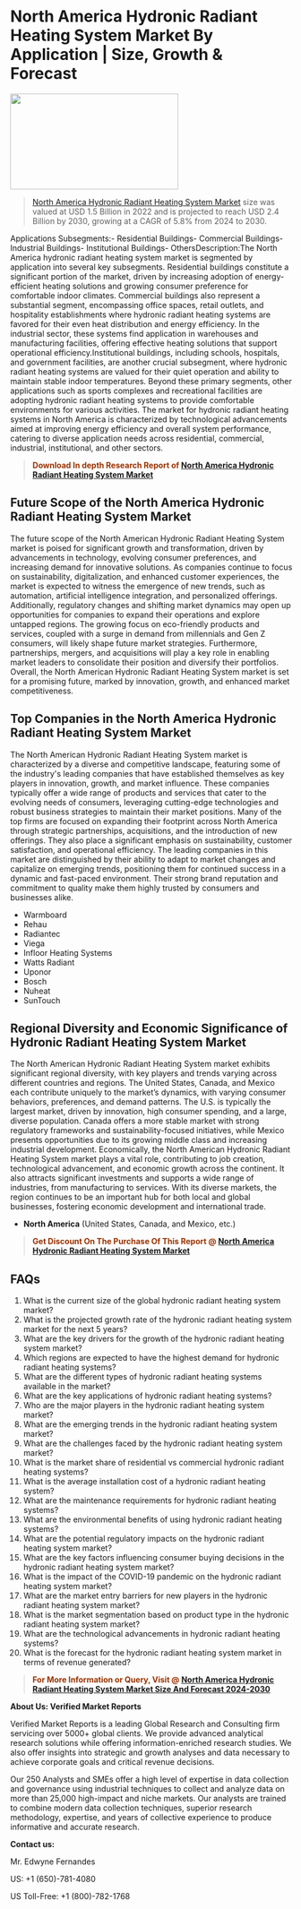 <p><h1>North America Hydronic Radiant Heating System Market By Application | Size, Growth & Forecast</h1><p><img class="aligncenter size-medium wp-image-105565" src="https://ffe5etoiles.com/wp-content/uploads/2025/01/MST7-300x171.png" alt="" width="300" height="171" /></p><blockquote><p><a href="https://www.verifiedmarketreports.com/download-sample/?rid=494158&utm_source=Github-NA&utm_medium=377" target="_blank">North America Hydronic Radiant Heating System Market</a> size was valued at USD 1.5 Billion in 2022 and is projected to reach USD 2.4 Billion by 2030, growing at a CAGR of 5.8% from 2024 to 2030.</p></blockquote>Applications Subsegments:- Residential Buildings- Commercial Buildings- Industrial Buildings- Institutional Buildings- OthersDescription:The North America hydronic radiant heating system market is segmented by application into several key subsegments. Residential buildings constitute a significant portion of the market, driven by increasing adoption of energy-efficient heating solutions and growing consumer preference for comfortable indoor climates. Commercial buildings also represent a substantial segment, encompassing office spaces, retail outlets, and hospitality establishments where hydronic radiant heating systems are favored for their even heat distribution and energy efficiency. In the industrial sector, these systems find application in warehouses and manufacturing facilities, offering effective heating solutions that support operational efficiency.Institutional buildings, including schools, hospitals, and government facilities, are another crucial subsegment, where hydronic radiant heating systems are valued for their quiet operation and ability to maintain stable indoor temperatures. Beyond these primary segments, other applications such as sports complexes and recreational facilities are adopting hydronic radiant heating systems to provide comfortable environments for various activities. The market for hydronic radiant heating systems in North America is characterized by technological advancements aimed at improving energy efficiency and overall system performance, catering to diverse application needs across residential, commercial, industrial, institutional, and other sectors.</p><blockquote><p><span style="color: #993300;"><strong>Download In depth Research Report of <a href="https://www.verifiedmarketreports.com/download-sample/?rid=494158&utm_source=Github-NA&utm_medium=377">North America Hydronic Radiant Heating System Market</a></strong></span></p></blockquote><h2>Future Scope of the North America Hydronic Radiant Heating System Market</h2><p>The future scope of the North American Hydronic Radiant Heating System market is poised for significant growth and transformation, driven by advancements in technology, evolving consumer preferences, and increasing demand for innovative solutions. As companies continue to focus on sustainability, digitalization, and enhanced customer experiences, the market is expected to witness the emergence of new trends, such as automation, artificial intelligence integration, and personalized offerings. Additionally, regulatory changes and shifting market dynamics may open up opportunities for companies to expand their operations and explore untapped regions. The growing focus on eco-friendly products and services, coupled with a surge in demand from millennials and Gen Z consumers, will likely shape future market strategies. Furthermore, partnerships, mergers, and acquisitions will play a key role in enabling market leaders to consolidate their position and diversify their portfolios. Overall, the North American Hydronic Radiant Heating System market is set for a promising future, marked by innovation, growth, and enhanced market competitiveness.</p><h2>Top Companies in the North America Hydronic Radiant Heating System Market</h2><p>The North American Hydronic Radiant Heating System market is characterized by a diverse and competitive landscape, featuring some of the industry's leading companies that have established themselves as key players in innovation, growth, and market influence. These companies typically offer a wide range of products and services that cater to the evolving needs of consumers, leveraging cutting-edge technologies and robust business strategies to maintain their market positions. Many of the top firms are focused on expanding their footprint across North America through strategic partnerships, acquisitions, and the introduction of new offerings. They also place a significant emphasis on sustainability, customer satisfaction, and operational efficiency. The leading companies in this market are distinguished by their ability to adapt to market changes and capitalize on emerging trends, positioning them for continued success in a dynamic and fast-paced environment. Their strong brand reputation and commitment to quality make them highly trusted by consumers and businesses alike.</p><p><ul><li>Warmboard </li><li> Rehau </li><li> Radiantec </li><li> Viega </li><li> Infloor Heating Systems </li><li> Watts Radiant </li><li> Uponor </li><li> Bosch </li><li> Nuheat </li><li> SunTouch</li></ul></p><h2>Regional Diversity and Economic Significance of Hydronic Radiant Heating System Market</h2><p>The North American Hydronic Radiant Heating System market exhibits significant regional diversity, with key players and trends varying across different countries and regions. The United States, Canada, and Mexico each contribute uniquely to the market’s dynamics, with varying consumer behaviors, preferences, and demand patterns. The U.S. is typically the largest market, driven by innovation, high consumer spending, and a large, diverse population. Canada offers a more stable market with strong regulatory frameworks and sustainability-focused initiatives, while Mexico presents opportunities due to its growing middle class and increasing industrial development. Economically, the North American Hydronic Radiant Heating System market plays a vital role, contributing to job creation, technological advancement, and economic growth across the continent. It also attracts significant investments and supports a wide range of industries, from manufacturing to services. With its diverse markets, the region continues to be an important hub for both local and global businesses, fostering economic development and international trade.</p><ul> <li><strong>North America</strong> (United States, Canada, and Mexico, etc.)</li></ul><blockquote><p><span style="color: #993300;"><strong>Get Discount On The Purchase Of This Report @ <a href="https://www.verifiedmarketreports.com/ask-for-discount/?rid=494158&utm_source=Github-NA&utm_medium=377">North America Hydronic Radiant Heating System Market</a></strong></span></p></blockquote><h2>FAQs</h2><p><ol> <li>What is the current size of the global hydronic radiant heating system market?</div><div></li> <li>What is the projected growth rate of the hydronic radiant heating system market for the next 5 years?</div><div></li> <li>What are the key drivers for the growth of the hydronic radiant heating system market?</div><div></li> <li>Which regions are expected to have the highest demand for hydronic radiant heating systems?</div><div></li> <li>What are the different types of hydronic radiant heating systems available in the market?</div><div></li> <li>What are the key applications of hydronic radiant heating systems?</div><div></li> <li>Who are the major players in the hydronic radiant heating system market?</div><div></li> <li>What are the emerging trends in the hydronic radiant heating system market?</div><div></li> <li>What are the challenges faced by the hydronic radiant heating system market?</div><div></li> <li>What is the market share of residential vs commercial hydronic radiant heating systems?</div><div></li> <li>What is the average installation cost of a hydronic radiant heating system?</div><div></li> <li>What are the maintenance requirements for hydronic radiant heating systems?</div><div></li> <li>What are the environmental benefits of using hydronic radiant heating systems?</div><div></li> <li>What are the potential regulatory impacts on the hydronic radiant heating system market?</div><div></li> <li>What are the key factors influencing consumer buying decisions in the hydronic radiant heating system market?</div><div></li> <li>What is the impact of the COVID-19 pandemic on the hydronic radiant heating system market?</div><div></li> <li>What are the market entry barriers for new players in the hydronic radiant heating system market?</div><div></li> <li>What is the market segmentation based on product type in the hydronic radiant heating system market?</div><div></li> <li>What are the technological advancements in hydronic radiant heating systems?</div><div></li> <li>What is the forecast for the hydronic radiant heating system market in terms of revenue generated?</div><div></li></ol></p><blockquote><p><span style="color: #993300;"><strong>For More Information or Query, Visit @ <a href="https://www.verifiedmarketreports.com/product/hydronic-radiant-heating-system-market/">North America Hydronic Radiant Heating System Market Size And Forecast 2024-2030</a></strong></span></p></blockquote><p><strong>About Us: Verified Market Reports</strong></p><p>Verified Market Reports is a leading Global Research and Consulting firm servicing over 5000+ global clients. We provide advanced analytical research solutions while offering information-enriched research studies. We also offer insights into strategic and growth analyses and data necessary to achieve corporate goals and critical revenue decisions.</p><p>Our 250 Analysts and SMEs offer a high level of expertise in data collection and governance using industrial techniques to collect and analyze data on more than 25,000 high-impact and niche markets. Our analysts are trained to combine modern data collection techniques, superior research methodology, expertise, and years of collective experience to produce informative and accurate research.</p><p><strong>Contact us:</strong></p><p>Mr. Edwyne Fernandes</p><p>US: +1 (650)-781-4080</p><p>US Toll-Free: +1 (800)-782-1768</p>
